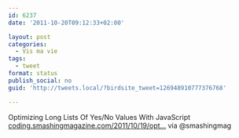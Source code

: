 ```yaml
---
id: 6237
date: '2011-10-20T09:12:33+02:00'

layout: post
categories:
  - Vis ma vie
tags:
  - tweet
format: status
publish_social: no
guid: 'http://tweets.local/?birdsite_tweet=126948910777376768'

---
```


Optimizing Long Lists Of Yes/No Values With JavaScript [coding.smashingmagazine.com/2011/10/19/opt…](http://coding.smashingmagazine.com/2011/10/19/optimizing-long-lists-of-yesno-values-with-javascript/) via @smashingmag